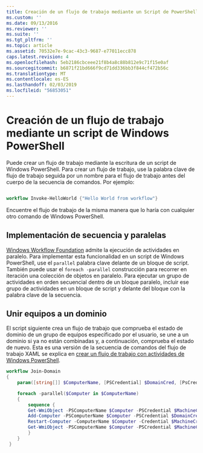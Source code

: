 ```yaml
---
title: Creación de un flujo de trabajo mediante un Script de PowerShell de Windows | Microsoft Docs
ms.custom: ''
ms.date: 09/13/2016
ms.reviewer: ''
ms.suite: ''
ms.tgt_pltfrm: ''
ms.topic: article
ms.assetid: 70532e7e-9cac-43c3-9687-e77011ecc878
caps.latest.revision: 4
ms.openlocfilehash: 5eb2186cbceee21f8b4a8c88b812e9c71f15e0af
ms.sourcegitcommit: b6871f21bd666f9cd71dd336bb3f844cf472b56c
ms.translationtype: MT
ms.contentlocale: es-ES
ms.lasthandoff: 02/03/2019
ms.locfileid: "56853051"
---
```

# <a name="creating-a-workflow-by-using-a-windows-powershell-script"></a>Creación de un flujo de trabajo mediante un script de Windows PowerShell

Puede crear un flujo de trabajo mediante la escritura de un script de Windows PowerShell. Para crear un flujo de trabajo, use la palabra clave de flujo de trabajo seguida por un nombre para el flujo de trabajo antes del cuerpo de la secuencia de comandos. Por ejemplo:

```powershell

workflow Invoke-HelloWorld {"Hello World from workflow"}
```

Encuentre el flujo de trabajo de la misma manera que lo haría con cualquier otro comando de Windows PowerShell.

## <a name="implementing-parallel-and-sequence"></a>Implementación de secuencia y paralelas

[Windows Workflow Foundation](https://msdn.microsoft.com/en-us/library/ms735967.aspx) admite la ejecución de actividades en paralelo. Para implementar esta funcionalidad en un script de Windows PowerShell, use el `parallel` palabra clave delante de un bloque de script. También puede usar el `foreach -parallel` construcción para recorrer en iteración una colección de objetos en paralelo. Para ejecutar un grupo de actividades en orden secuencial dentro de un bloque paralelo, incluir ese grupo de actividades en un bloque de script y delante del bloque con la palabra clave de la secuencia.

## <a name="joining-computers-to-a-domain"></a>Unir equipos a un dominio

El script siguiente crea un flujo de trabajo que comprueba el estado de dominio de un grupo de equipos especificado por el usuario, se une a un dominio si ya no están combinadas y, a continuación, comprueba el estado de nuevo. Esta es una versión de la secuencia de comandos del flujo de trabajo XAML se explica en [crear un flujo de trabajo con actividades de Windows PowerShell](./creating-a-workflow-with-windows-powershell-activities.md).

```powershell
workflow Join-Domain
{
    param([string[]] $ComputerName, [PSCredential] $DomainCred, [PsCredential] $MachineCred)

    foreach -parallel($Computer in $ComputerName)
    {
        sequence {
        Get-WmiObject -PSComputerName $Computer -PSCredential $MachineCred
        Add-Computer -PSComputerName $Computer -PSCredential $DomainCred
        Restart-Computer -ComputerName $Computer -Credential $MachineCred -For PowerShell -Force -Wait -PSComputerName ""
        Get-WmiObject -PSComputerName $Computer -PSCredential $MachineCred
        }
    }
 }

```